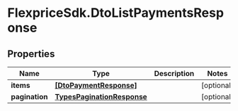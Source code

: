 # FlexpriceSdk.DtoListPaymentsResponse

## Properties

Name | Type | Description | Notes
------------ | ------------- | ------------- | -------------
**items** | [**[DtoPaymentResponse]**](DtoPaymentResponse.md) |  | [optional] 
**pagination** | [**TypesPaginationResponse**](TypesPaginationResponse.md) |  | [optional] 



